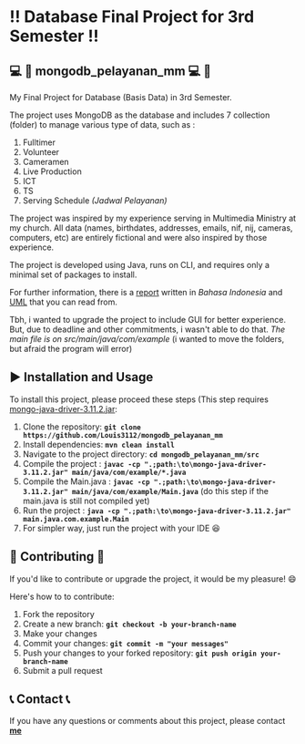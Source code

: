 # :bangbang: **Database Final Project for 3rd Semester**  :bangbang:

## :computer: :movie_camera: **mongodb_pelayanan_mm** :computer: :movie_camera:
My Final Project for Database (Basis Data) in 3rd Semester.

The project uses MongoDB as the database and includes 7 collection (folder) to manage various type of data, such as :
1. Fulltimer
2. Volunteer
3. Cameramen
4. Live Production
5. ICT
6. TS
7. Serving Schedule *(Jadwal Pelayanan)*

The project was inspired by my experience serving in Multimedia Ministry at my church. 
All data (names, birthdates, addresses, emails, nif, nij, cameras, computers, etc) are entirely fictional and were also inspired by those experience.

The project is developed using Java, runs on CLI, and requires only a minimal set of packages to install.

For further information, there is a [report](https://github.com/user-attachments/files/18407245/PROYEK.STUDI.KASUS.SISTEM.INFORMASI.MANAJEMEN.PELAYANAN.MULTIMEDIA.DI.GEREJA.docx)
written in *Bahasa Indonesia* and [UML](https://github.com/user-attachments/assets/98c25339-b100-43a4-8ba5-b176dd0eea98) that you can read from.

Tbh, i wanted to upgrade the project to include GUI for better experience. But, due to deadline and other commitments, i wasn't able to do that.
*The main file is on src/main/java/com/example* (i wanted to move the folders, but afraid the program will error)

## :arrow_forward: **Installation and Usage** 
To install this project, please proceed these steps (This step requires [mongo-java-driver-3.11.2.jar](https://repo1.maven.org/maven2/org/mongodb/mongo-java-driver/3.11.2/): 

1. Clone the repository: **`git clone https://github.com/Louis3112/mongodb_pelayanan_mm`**
2. Install dependencies: **`mvn clean install `**
3. Navigate to the project directory: **`cd mongodb_pelayanan_mm/src`**
4. Compile the project : **`javac -cp ".;path:\to\mongo-java-driver-3.11.2.jar" main/java/com/example/*.java`**
5. Compile the Main.java : **`javac -cp ".;path:\to\mongo-java-driver-3.11.2.jar" main/java/com/example/Main.java`** (do this step if the main.java is still not compiled yet)
6. Run the project : **`java -cp ".;path:\to\mongo-java-driver-3.11.2.jar" main.java.com.example.Main`**
7. For simpler way, just run the project with your IDE :laughing:

## 	:bust_in_silhouette: **Contributing** :bust_in_silhouette:
If you'd like to contribute or upgrade the project, it would be my pleasure! :smile: 

Here's how to to contribute:
1. Fork the repository
2. Create a new branch: **`git checkout -b your-branch-name`**
3. Make your changes
4. Commit your changes: **`git commit -m "your messages"`** 
5. Push your changes to your forked repository: **`git push origin your-branch-name`**
6. Submit a pull request

## :telephone_receiver: **Contact** :telephone_receiver:

If you have any questions or comments about this project, please contact **[me](corneliuslouis3112@gmail.com)**
